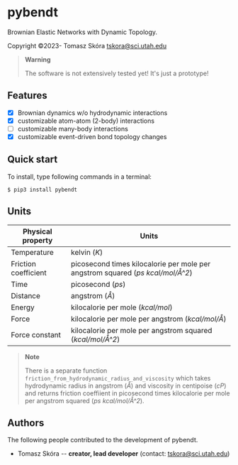 # pybendt
Brownian Elastic Networks with Dynamic Topology.

Copyright &copy;2023- Tomasz Skóra [tskora@sci.utah.edu](mailto:tskora@sci.utah.edu)

> **Warning**
> 
> The software is not extensively tested yet! It's just a prototype!

## Features

- [x] Brownian dynamics w/o hydrodynamic interactions
- [x] customizable atom-atom (2-body) interactions
- [ ] customizable many-body interactions
- [x] customizable event-driven bond topology changes

## Quick start

To install, type following commands in a terminal:
```shell
$ pip3 install pybendt
```

## Units

| Physical property | Units |
|---|---|
| Temperature | kelvin (*K*) |
| Friction coefficient | picosecond times kilocalorie per mole per angstrom squared (*ps kcal/mol/Å^2*) |
| Time | picosecond (*ps*) |
| Distance | angstrom (*Å*) |
| Energy | kilocalorie per mole (*kcal/mol*) |
| Force | kilocalorie per mole per angstrom (*kcal/mol/Å*) |
| Force constant | kilocalorie per mole per angstrom squared (*kcal/mol/Å^2*) |

> **Note**
> 
> There is a separate function ``friction_from_hydrodynamic_radius_and_viscosity`` which takes hydrodynamic radius in angstrom (*Å*) and viscosity in centipoise (*cP*) and returns friction coeffiient in picosecond times kilocalorie per mole per angstrom squared (*ps kcal/mol/Å^2*).

## Authors

The following people contributed to the development of pybendt.

- Tomasz Skóra -- **creator, lead developer** (contact: tskora@sci.utah.edu)
